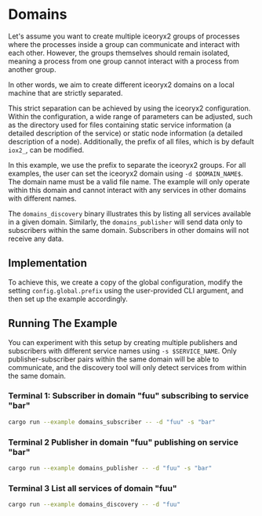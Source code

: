 # Domains

Let's assume you want to create multiple iceoryx2 groups of processes where the
processes inside a group can communicate and interact with each other. However,
the groups themselves should remain isolated, meaning a process from one group
cannot interact with a process from another group.

In other words, we aim to create different iceoryx2 domains on a local machine
that are strictly separated.

This strict separation can be achieved by using the iceoryx2 configuration.
Within the configuration, a wide range of parameters can be adjusted, such as
the directory used for files containing static service information (a detailed
description of the service) or static node information (a detailed description
of a node). Additionally, the prefix of all files, which is by default `iox2_`,
can be modified.

In this example, we use the prefix to separate the iceoryx2 groups. For all
examples, the user can set the iceoryx2 domain using `-d $DOMAIN_NAME$`. The
domain name must be a valid file name. The example will only operate within this
domain and cannot interact with any services in other domains with different
names.

The `domains_discovery` binary illustrates this by listing all services
available in a given domain. Similarly, the `domains_publisher` will send data
only to subscribers within the same domain. Subscribers in other domains will
not receive any data.

## Implementation

To achieve this, we create a copy of the global configuration, modify the
setting `config.global.prefix` using the user-provided CLI argument, and then
set up the example accordingly.

## Running The Example

You can experiment with this setup by creating multiple publishers and
subscribers with different service names using `-s $SERVICE_NAME`. Only
publisher-subscriber pairs within the same domain will be able to communicate,
and the discovery tool will only detect services from within the same domain.

### Terminal 1: Subscriber in domain "fuu" subscribing to service "bar"

```sh
cargo run --example domains_subscriber -- -d "fuu" -s "bar"
```

### Terminal 2 Publisher in domain "fuu" publishing on service "bar"

```sh
cargo run --example domains_publisher -- -d "fuu" -s "bar"
```

### Terminal 3 List all services of domain "fuu"

```sh
cargo run --example domains_discovery -- -d "fuu"
```
